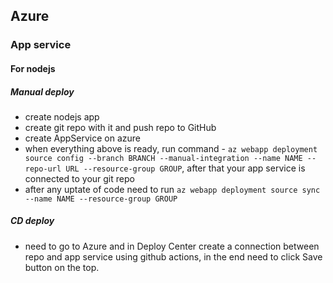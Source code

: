 ## Azure 

### App service

#### For nodejs

##### Manual deploy

- create nodejs app
- create git repo with it and push repo to GitHub
- create AppService on azure
- when everything above is ready, run command - `az webapp deployment source config --branch BRANCH --manual-integration --name NAME --repo-url URL --resource-group GROUP`, after that your app service is connected to your git repo
- after any uptate of code need to run `az webapp deployment source sync --name NAME --resource-group GROUP`


##### CD deploy

- need to go to Azure and in Deploy Center create a connection between repo and app service using github actions, in the end need to click Save button on the top.